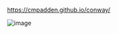 https://cmpadden.github.io/conway/

![image](https://github.com/cmpadden/conway/assets/5807118/14f7f63d-760b-4006-b31d-4f4ccd745a12)
